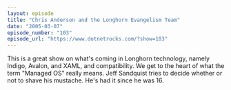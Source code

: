 ```yaml
---
layout: episode
title: "Chris Anderson and the Longhorn Evangelism Team"
date: "2005-03-07"
episode_number: "103"
episode_url: "https://www.dotnetrocks.com/?show=103"
---
```


This is a great show on what's coming in Longhorn technology, namely Indigo, Avalon, and XAML, and compatibility. We get to the heart of what the term "Managed OS" really means. Jeff Sandquist tries to decide whether or not to shave his mustache. He's had it since he was 16.
